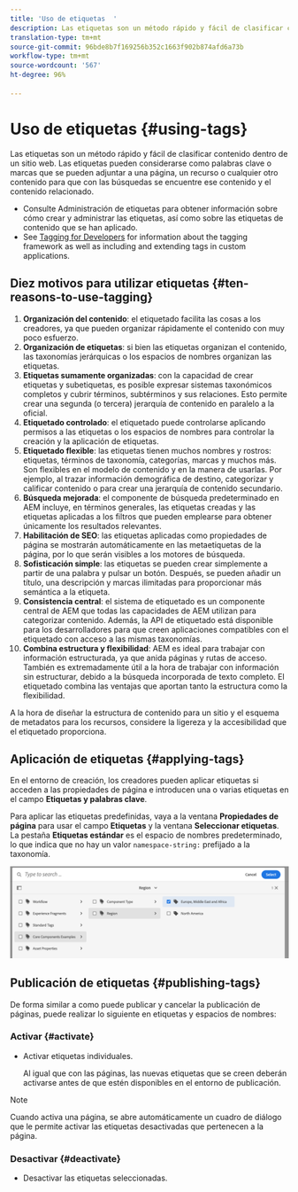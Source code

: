 ```yaml
---
title: 'Uso de etiquetas  '
description: Las etiquetas son un método rápido y fácil de clasificar contenido dentro del sitio web
translation-type: tm+mt
source-git-commit: 96bde8b7f169256b352c1663f902b874afd6a73b
workflow-type: tm+mt
source-wordcount: '567'
ht-degree: 96%

---
```



# Uso de etiquetas   {#using-tags}

Las etiquetas son un método rápido y fácil de clasificar contenido dentro de un sitio web. Las etiquetas pueden considerarse como palabras clave o marcas que se pueden adjuntar a una página, un recurso o cualquier otro contenido para que con las búsquedas se encuentre ese contenido y el contenido relacionado.

* Consulte Administración de etiquetas para obtener información sobre cómo crear y administrar las etiquetas, así como sobre las etiquetas de contenido que se han aplicado. <!-- See [Administering Tags](/help/sites-administering/tags.md) for information about creating and managing tags, as well as to which content tags have been applied.-->
* See [Tagging for Developers](/help/implementing/developing/introduction/tagging-framework.md) for information about the tagging framework as well as including and extending tags in custom applications.

## Diez motivos para utilizar etiquetas {#ten-reasons-to-use-tagging}

1. **Organización del contenido**: el etiquetado facilita las cosas a los creadores, ya que pueden organizar rápidamente el contenido con muy poco esfuerzo.
1. **Organización de etiquetas**: si bien las etiquetas organizan el contenido, las taxonomías jerárquicas o los espacios de nombres organizan las etiquetas.
1. **Etiquetas sumamente organizadas**: con la capacidad de crear etiquetas y subetiquetas, es posible expresar sistemas taxonómicos completos y cubrir términos, subtérminos y sus relaciones. Esto permite crear una segunda (o tercera) jerarquía de contenido en paralelo a la oficial.
1. **Etiquetado controlado**: el etiquetado puede controlarse aplicando permisos a las etiquetas o los espacios de nombres para controlar la creación y la aplicación de etiquetas.
1. **Etiquetado flexible**: las etiquetas tienen muchos nombres y rostros: etiquetas, términos de taxonomía, categorías, marcas y muchos más. Son flexibles en el modelo de contenido y en la manera de usarlas. Por ejemplo, al trazar información demográfica de destino, categorizar y calificar contenido o para crear una jerarquía de contenido secundario.
1. **Búsqueda mejorada**: el componente de búsqueda predeterminado en AEM incluye, en términos generales, las etiquetas creadas y las etiquetas aplicadas a los filtros que pueden emplearse para obtener únicamente los resultados relevantes.
1. **Habilitación de SEO**: las etiquetas aplicadas como propiedades de página se mostrarán automáticamente en las metaetiquetas de la página, por lo que serán visibles a los motores de búsqueda.
1. **Sofisticación simple**: las etiquetas se pueden crear simplemente a partir de una palabra y pulsar un botón. Después, se pueden añadir un título, una descripción y marcas ilimitadas para proporcionar más semántica a la etiqueta.
1. **Consistencia central**: el sistema de etiquetado es un componente central de AEM que todas las capacidades de AEM utilizan para categorizar contenido. Además, la API de etiquetado está disponible para los desarrolladores para que creen aplicaciones compatibles con el etiquetado con acceso a las mismas taxonomías.
1. **Combina estructura y flexibilidad**: AEM es ideal para trabajar con información estructurada, ya que anida páginas y rutas de acceso. También es extremadamente útil a la hora de trabajar con información sin estructurar, debido a la búsqueda incorporada de texto completo. El etiquetado combina las ventajas que aportan tanto la estructura como la flexibilidad.

A la hora de diseñar la estructura de contenido para un sitio y el esquema de metadatos para los recursos, considere la ligereza y la accesibilidad que el etiquetado proporciona.

## Aplicación de etiquetas   {#applying-tags}

En el entorno de creación, los creadores pueden aplicar etiquetas si acceden a las propiedades de página e introducen una o varias etiquetas en el campo **Etiquetas y palabras clave**.

Para aplicar las etiquetas predefinidas, vaya a la ventana **Propiedades de página** para usar el campo **Etiquetas** y la ventana **Seleccionar etiquetas**. La pestaña **Etiquetas estándar** es el espacio de nombres predeterminado, lo que indica que no hay un valor `namespace-string:` prefijado a la taxonomía. <!-- To apply [pre-defined tags](/help/sites-administering/tags.md), in the **Page Properties** window use the **Tags** field and the **Select Tags** window.-->

![Seleccionar varias etiquetas](/help/sites-cloud/authoring/assets/tags-select.png)

## Publicación de etiquetas {#publishing-tags}

De forma similar a como puede publicar y cancelar la publicación de páginas, puede realizar lo siguiente en etiquetas y espacios de nombres:

### Activar {#activate}

* Activar etiquetas individuales.

   Al igual que con las páginas, las nuevas etiquetas que se creen deberán activarse antes de que estén disponibles en el entorno de publicación.

>[!NOTE]
>
>Cuando activa una página, se abre automáticamente un cuadro de diálogo que le permite activar las etiquetas desactivadas que pertenecen a la página.

### Desactivar {#deactivate}

* Desactivar las etiquetas seleccionadas.
